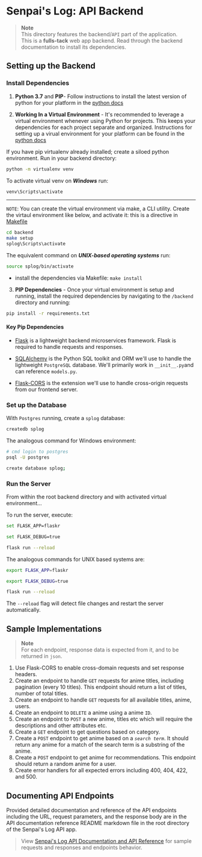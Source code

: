 # Senpai's Log: API Backend
> **Note**  
> This directory features the backend/`API` part of the application.  
> This is a **fulls-tack** web app backend. Read through the backend documentation to install its dependencies.

## Setting up the Backend

### Install Dependencies

1. **Python 3.7** and **PIP**- Follow instructions to install the latest version of python for your platform in the [python docs](https://docs.python.org/3/using/unix.html#getting-and-installing-the-latest-version-of-python)

2. **Working In a Virtual Environment** - It's recommended to leverage a virtual environment whenever using Python for projects. This keeps your dependencies for each project separate and organized. Instructions for setting up a virual environment for your platform can be found in the [python docs](https://packaging.python.org/guides/installing-using-pip-and-virtual-environments/)

If you have pip virtualenv already installed; create a siloed python environment. Run in your backend directory:

```bash
python -m virtualenv venv
```

To activate virtual venv on ***Windows*** run:

```bash
venv\Scripts\activate
```

---
`NOTE`: You can create the virtual environment via make, a CLI utility. 
Create the virtaul environment like below, and activate it: this is a directive in [Makefile](./Makefile) 
```bash
cd backend
make setup
splog\Scripts\activate
```

The equivalent command on ***UNIX-based operating systems*** run:

```bash
source splog/bin/activate
```


- install the dependencies via Makefile: `make install`

3. **PIP Dependencies** - Once your virtual environment is setup and running, install the required dependencies by navigating to the `/backend` directory and running:

```bash
pip install -r requirements.txt
```

#### Key Pip Dependencies

- [Flask](http://flask.pocoo.org/) is a lightweight backend microservices framework. Flask is required to handle requests and responses.

- [SQLAlchemy](https://www.sqlalchemy.org/) is the Python SQL toolkit and ORM we'll use to handle the lightweight `PostgreSQL` database. We'll primarily work in `__init__.py`and can reference `models.py`.

- [Flask-CORS](https://flask-cors.readthedocs.io/en/latest/#) is the extension we'll use to handle cross-origin requests from our frontend server.

### Set up the Database

With `Postgres` running, create a `splog` database:

```bash
createdb splog
```

The analogous command for Windows environment:
```bash
# cmd login to postgres
psql -U postgres
```

```bash
create database splog;
```


### Run the Server

From within the root backend directory and with activated virtual environment...

To run the server, execute:

```bash
set FLASK_APP=flaskr
```
```bash
set FLASK_DEBUG=true
```
```bash
flask run --reload
```

The analogous commands for UNIX based systems are:

```bash
export FLASK_APP=flaskr
```
```bash
export FLASK_DEBUG=true
```
```bash
flask run --reload
```

The `--reload` flag will detect file changes and restart the server automatically.

## Sample Implementations
> **Note**  
> For each endpoint, response data is expected from it, and to be returned in `json`.

1. Use Flask-CORS to enable cross-domain requests and set response headers.
2. Create an endpoint to handle `GET` requests for anime titles, including pagination (every 10 titles). This endpoint should return a list of titles, number of total titles.
3. Create an endpoint to handle `GET` requests for all available titles, anime, users.
4. Create an endpoint to `DELETE` a anime using a anime `ID`.
5. Create an endpoint to `POST` a new anime, titles etc which will require the descriptions and other attributes etc.
6. Create a `GET` endpoint to get questions based on category.
7. Create a `POST` endpoint to get anime based on a *`search term`*. It should return any anime for a match of the search term is a substring of the anime.
8. Create a `POST` endpoint to get anime for recommendations. This endpoint should  return a random anime for a user.
9. Create error handlers for all expected errors including 400, 404, 422, and 500.


## Documenting API Endpoints

Provided detailed documentation and reference of the API endpoints including the URL, request parameters, and the response body are in the API documentation reference README markdown file in the root directory of the Senpai's Log API app.

> View [Senpai's Log API Documentation and API Reference](../README.md) for sample requests and responses and endpoints behavior.